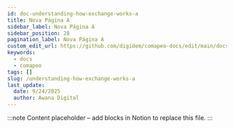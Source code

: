 ```yaml
---
id: doc-understanding-how-exchange-works-a
title: Nova Página A
sidebar_label: Nova Página A
sidebar_position: 28
pagination_label: Nova Página A
custom_edit_url: https://github.com/digidem/comapeo-docs/edit/main/docs/exchanging-observations/understanding-how-exchange-works-a.md
keywords:
  - docs
  - comapeo
tags: []
slug: /understanding-how-exchange-works-a
last_update:
  date: 9/24/2025
  author: Awana Digital
---
```


<!-- Placeholder content generated automatically because the Notion page is missing a Website Block. -->

:::note
Content placeholder – add blocks in Notion to replace this file.
:::
